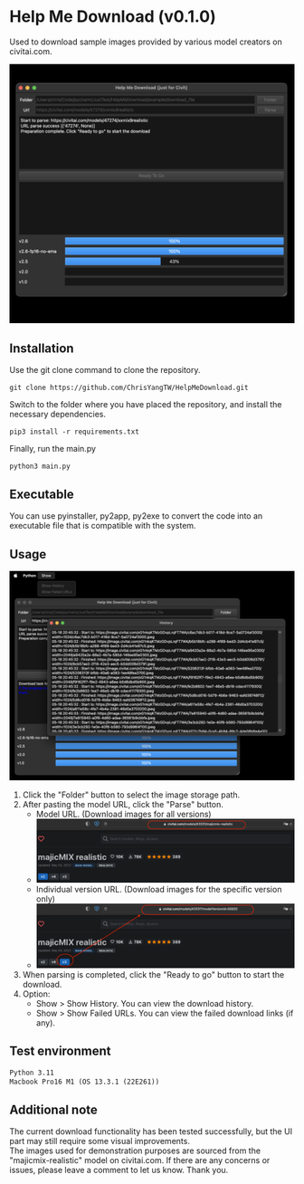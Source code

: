 # Help Me Download (v0.1.0)
Used to download sample images provided by various model creators on civitai.com.

![sample1](examples/sample1_v0_1_0.png)

## Installation
Use the git clone command to clone the repository.
```
git clone https://github.com/ChrisYangTW/HelpMeDownload.git
```
Switch to the folder where you have placed the repository,
and install the necessary dependencies.
```
pip3 install -r requirements.txt
```
Finally, run the main.py
```
python3 main.py
```

## Executable
You can use pyinstaller, py2app, py2exe to convert the code into an executable file that is compatible with the system.

## Usage
![sample2](examples/sample2_v0_1_0.png)
1. Click the "Folder" button to select the image storage path.
2. After pasting the model URL, click the "Parse" button.
   * Model URL. (Download images for all versions)
   * ![Url1](examples/Url1.png)
   * Individual version URL. (Download images for the specific version only)
   * ![Url2](examples/Url2.png)
3. When parsing is completed, click the "Ready to go" button to start the download.
4. Option:
   * Show > Show History. You can view the download history.
   * Show > Show Failed URLs. You can view the failed download links (if any).

## Test environment
```
Python 3.11
Macbook Pro16 M1 (OS 13.3.1 (22E261))
```

## Additional note
The current download functionality has been tested successfully, but the UI part may still require some visual improvements.  
The images used for demonstration purposes are sourced from the "majicmix-realistic" model on civitai.com.
If there are any concerns or issues, please leave a comment to let us know. Thank you.